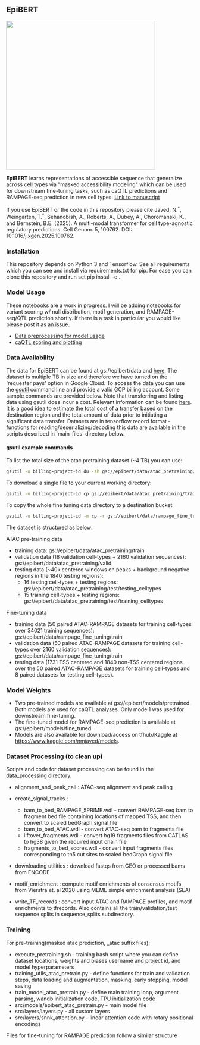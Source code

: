 ## EpiBERT
<img src="docs/graphical_abstract.png" width="400">

**EpiBERT** learns representations of accessible sequence that generalize across cell types via "masked accessibility modeling" which can be used for downstream fine-tuning tasks, such as caQTL predictions and RAMPAGE-seq prediction in new cell types. [Link to manuscript](https://www.cell.com/cell-genomics/fulltext/S2666-979X(25)00018-7)

If you use EpiBERT or the code in this repository please cite Javed, N.<sup>\*</sup>, Weingarten, T.<sup>\*</sup>, Sehanobish, A., Roberts, A., Dubey, A., Choromanski, K., and Bernstein, B.E. (2025). A multi-modal transformer for cell type-agnostic regulatory predictions. Cell Genom. 5, 100762. DOI: 10.1016/j.xgen.2025.100762. 

### Installation
This repository depends on Python 3 and Tensorflow. See all requirements which you can see and install via requirements.txt for pip. For ease you can clone this repository and run set pip install -e .

### Model Usage
These notebooks are a work in progress. I will be adding notebooks for variant scoring w/ null distribution, motif generation, and RAMPAGE-seq/QTL prediction shortly. If there is a task in particular you would like please post it as an issue. 
- [Data preprocessing for model usage](example_usage/data_processing.ipynb)
- [caQTL scoring and plotting ](example_usage/caqTL_predict.ipynb)

### Data Availability
The data for EpiBERT can be found at gs://epibert/data and [here](https://storage.googleapis.com/epibert/data/). The dataset is multiple TB in size and therefore we have turned on the 'requester pays' option in Google Cloud. To access the data you can use the [gsutil](https://cloud.google.com/storage/docs/gsutil) command line and provide a valid GCP billing account. Some sample commands are provided below. Note that transferring and listing data using gsutil does incur a cost. Relevant information can be found [here](https://cloud.google.com/storage/pricing). It is a good idea to estimate the total cost of a transfer based on the destination region and the total amount of data prior to initiating a significant data transfer. Datasets are in tensorflow record format - functions for reading/deserializing/decoding this data are available in the scripts described in 'main_files' directory below. 

#### gsutil example commands
To list the total size of the atac pretraining dataset (~4 TB) you can use: 
```sh
gsutil -u billing-project-id du -sh gs://epibert/data/atac_pretraining/train
```

To download a single file to your current working directory: 
```sh
gsutil -u billing-project-id cp gs://epibert/data/atac_pretraining/train/Ductal.tfr .
```

To copy the whole fine tuning data directory to a destination bucket
```sh
gsutil -u billing-project-id -m cp -r gs://epibert/data/rampage_fine_tuning gs://destination-bucket/ .
```

The dataset is structured as below: 

ATAC pre-training data
 - training data: gs://epibert/data/atac_pretraining/train
 - validation data (18 validation cell-types + 2160 validation sequences): gs://epibert/data/atac_pretraining/valid
 - testing data (~40k centered windows on peaks + background negative regions in the 1840 testing regions):
   - 16 testing cell-types + testing regions: gs://epibert/data/atac_pretraining/test/testing_celltypes
   - 15 training cell-types + testing regions: gs://epibert/data/atac_pretraining/test/training_celltypes
 
 Fine-tuning data
 - training data (50 paired ATAC-RAMPAGE datasets for training cell-types over 34021 training sequences): gs://epibert/data/rampage_fine_tuning/train
 - validation data (50 paired ATAC-RAMPAGE datasets for training cell-types over 2160 validation sequences): gs://epibert/data/rampage_fine_tuning/train
 - testing data (1731 TSS centered and 1840 non-TSS centered regions over the 50 paired ATAC-RAMPAGE datasets for training cell-types and 8 paired datasets for testing cell-types).

### Model Weights
 - Two pre-trained models are available at gs://epibert/models/pretrained. Both models are used for caQTL analyses. Only model1 was used for downstream fine-tuning.
 - The fine-tuned model for RAMPAGE-seq prediction is available at gs://epibert/models/fine_tuned
 - Models are also available for download/access on tfhub/Kaggle at https://www.kaggle.com/nmjaved/models. 

### Dataset Processing (to clean up)
Scripts and code for dataset processing can be found in the data_processing directory.
 * alignment_and_peak_call : ATAC-seq alignment and peak calling
 * create_signal_tracks : 
    * bam_to_bed_RAMPAGE_5PRIME.wdl - convert RAMPAGE-seq bam to fragment bed file containing locations of mapped TSS, and then convert to scaled bedGraph signal file
    * bam_to_bed_ATAC.wdl - convert ATAC-seq bam to fragments file
    * liftover_fragments.wdl - convert hg19 fragments files from CATLAS to hg38 given the required input chain file
    * fragments_to_bed_scores.wdl - convert input fragments files corresponding to tn5 cut sites to scaled bedGraph signal file

 * downloading utilities : download fastqs from GEO or processed bams from ENCODE
 * motif_enrichment : compute motif enrichments of consensus motifs from Vierstra et. al 2020 using MEME simple enrichment analysis (SEA)
 * write_TF_records : convert input ATAC and RAMPAGE profiles, and motif enrichments to tfrecords. Also contains all the train/validation/test sequence splits in sequence_splits subdirectory. 


### Training
For pre-training(masked atac prediction, _atac suffix files):
 * execute_pretraining.sh - training bash script where you can define dataset locations, weights and biases username and project id, and model hyperparameters
 * training_utils_atac_pretrain.py - define functions for train and validation steps, data loading and augmentation, masking, early stopping, model saving
 * train_model_atac_pretrain.py - define main training loop, argument parsing, wandb initialization code, TPU initialization code
 * src/models/epibert_atac_pretrain.py - main model file
 * src/layers/layers.py - all custom layers
 * src/layers/snnk_attention.py - linear attention code with rotary positional encodings

Files for fine-tuning for RAMPAGE prediction follow a similar structure








